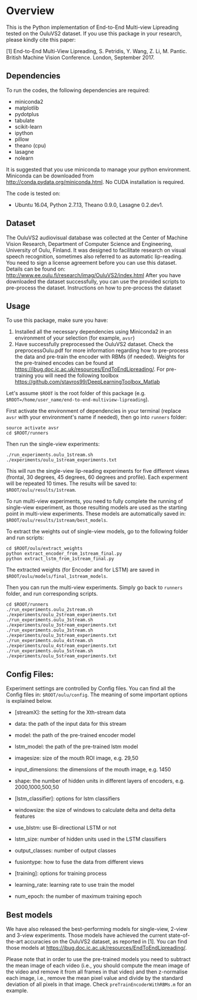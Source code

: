 # Overview
This is the Python implementation of End-to-End Multi-view Lipreading tested on the OuluVS2 dataset. If you use this package in your research, please kindly cite this paper:

[1] End-to-End Multi-View Lipreading, S. Petridis, Y. Wang, Z. Li, M. Pantic. British Machine Vision Conference. London, September 2017. 

## Dependencies
To run the codes, the following dependencies are required:
- miniconda2 
- matplotlib 
- pydotplus 
- tabulate 
- scikit-learn
- ipython 
- pillow 
- theano (cpu)
- lasagne 
- nolearn 

It is suggested that you use miniconda to manage your python environment. Miniconda can be downloaded from http://conda.pydata.org/miniconda.html. No CUDA installation is required.

The code is tested on:
- Ubuntu 16.04, Python 2.7.13, Theano 0.9.0, Lasagne 0.2.dev1. 

## Dataset
The OuluVS2 audiovisual database was collected at the Center of Machine Vision Research, Department of Computer Science and Engineering, University of Oulu, Finland. It was designed to facilitate research on visual speech recognition, sometimes also referred to as automatic lip-reading.
You need to sign a license agreement before you can use this dataset. Details can be found on: 
http://www.ee.oulu.fi/research/imag/OuluVS2/index.html
After you have downloaded the dataset successfully, you can use the provided scripts to pre-process the dataset. 
Instructions on how to pre-process the dataset

## Usage
To use this package, make sure you have:

1. Installed all the necessary dependencies using Miniconda2 in an environment of your selection (for example, `avsr`)
2. Have successfully preprocessed the OuluVS2 dataset. Check the preprocessOulu.pdf for more information regarding how to pre-process the data and pre-train the encoder with RBMs (if needed). Weights for the pre-trained encodes can be found at https://ibug.doc.ic.ac.uk/resources/EndToEndLipreading/.
 For pre-training you will need the following toolbox https://github.com/stavros99/DeepLearningToolbox_Matlab

Let's assume `$ROOT` is the root folder of this package (e.g. `$ROOT=/home/user_name/end-to-end-multiview-lipreading`).

First activate the environment of dependencies in your terminal (replace `avsr` with your environment's name if needed), then go into `runners` folder:
```
source activate avsr
cd $ROOT/runners
```

Then run the single-view experiments:
```
./run_experiments.oulu_1stream.sh ./experiments/oulu_1stream_experiments.txt
```

This will run the single-view lip-reading experiments for five different views (frontal, 30 degrees, 45 degrees, 60 degrees and profile). Each experment will be repeated 10 times. The results will be saved to: `$ROOT/oulu/results/1stream`. 

To run multi-view experiments, you need to fully complete the running of single-view experiment, as those resulting models are used as the starting point in multi-view experiments. These models are automatically saved in: `$ROOT/oulu/results/1stream/best_models`. 

To extract the weights out of single-view models, go to the following folder and run scripts:
```
cd $ROOT/oulu/extract_weights
python extract_encoder_from_1stream_final.py 
python extract_lstm_from_1stream_final.py
```
The extracted weights (for Encoder and for LSTM) are saved in `$ROOT/oulu/models/final_1stream_models`.

Then you can run the multi-view experiments. Simply go back to `runners` folder, and run corresponding scripts. 
```
cd $ROOT/runners
./run_experiments.oulu_2stream.sh ./experiments/oulu_2stream_experiments.txt
./run_experiments.oulu_3stream.sh ./experiments/oulu_3stream_experiments.txt
./run_experiments.oulu_3stream.sh ./experiments/oulu_3stream_experiments.txt
./run_experiments.oulu_4stream.sh ./experiments/oulu_4stream_experiments.txt
./run_experiments.oulu_5stream.sh ./experiments/oulu_5stream_experiments.txt
```

## Config Files:
Experiment settings are controlled by Config files. You can find all the Config files in: `$ROOT/oulu/config`. The meaning of some important options is explained below.

- [streamX]:   the setting for the Xth-stream data
- data: the path of the input data for this stream
- model: the path of the pre-trained encoder model
- lstm_model: the path of the pre-trained lstm model
- imagesize: size of the mouth ROI image, e.g. 29,50
- input_dimensions: the dimensions of the mouth image, e.g. 1450
- shape: the number of hidden units in different layers of encoders, e.g. 2000,1000,500,50

- [lstm_classifier]:  options for lstm classifiers
- windowsize:  the size of windows to calculate delta and delta delta features
- use_blstm: use Bi-directional LSTM or not
- lstm_size: number of hidden units used in the LSTM classifiers
- output_classes: number of output classes
- fusiontype: how to fuse the data from different views 

- [training]:  options for training process
- learning_rate: learning rate to use train the model
- num_epoch: the number of maximum training epoch 


## Best models
We have also released the best-performing models for single-view, 2-view and 3-view experiments. Those models have achieved the current state-of-the-art accuracies on the OuluVS2 dataset, as reported in [1].
You can find those models at https://ibug.doc.ic.ac.uk/resources/EndToEndLipreading/.

Please note that in order to use the pre-trained models you need to subtract the mean image of each video (i.e., you should compute the mean image of the video and remove it from all frames in that video) and then z-normalise each image, i.e., remove the mean pixel value and divide by the standard deviation of all pixels in that image. Check `preTrainEncoderWithRBMs.m` for an example.

